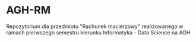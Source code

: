 # AGH-RM
Repozytorium dla przedmiotu "Rachunek macierzowy" realizowanego w ramach pierwszego semestru kierunku Informatyka - Data Science na AGH
